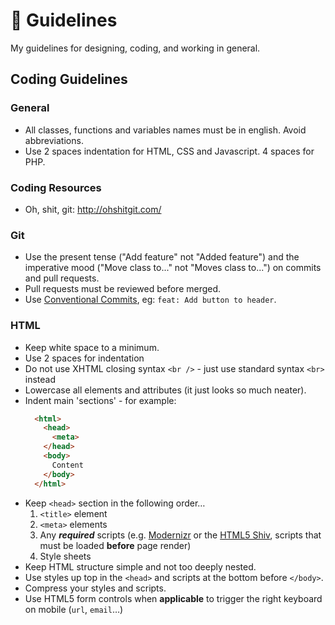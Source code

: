 # 📐 Guidelines
My guidelines for designing, coding, and working in general.

## Coding Guidelines

### General
- All classes, functions and variables names must be in english. Avoid abbreviations.
- Use 2 spaces indentation for HTML, CSS and Javascript. 4 spaces for PHP.

### Coding Resources
- Oh, shit, git: http://ohshitgit.com/

### Git
- Use the present tense ("Add feature" not "Added feature") and the imperative mood ("Move class to..." not "Moves class to...") on commits and pull requests.
- Pull requests must be reviewed before merged.
- Use [Conventional Commits](https://www.conventionalcommits.org/en/v1.0.0/), eg: `feat: Add button to header`.

### HTML
- Keep white space to a minimum.
- Use 2 spaces for indentation
- Do not use XHTML closing syntax `<br />` - just use standard syntax `<br>` instead
- Lowercase all elements and attributes (it just looks so much neater).
- Indent main 'sections' - for example:
  ```html
    <html>
      <head>
        <meta>
      </head>
      <body>
        Content
      </body>
    </html>
  ```
- Keep `<head>` section in the following order…
    1. `<title>` element
    2. `<meta>` elements
    2. Any ***required*** scripts (e.g. [Modernizr](http://modernizr.com/) or the [HTML5 Shiv](https://github.com/aFarkas/html5shiv), scripts that must be loaded **before** page render)
    3. Style sheets
- Keep HTML structure simple and not too deeply nested.
- Use styles up top in the `<head>` and scripts at the bottom before `</body>`.
- Compress your styles and scripts.
- Use HTML5 form controls when **applicable** to trigger the right keyboard on mobile (`url`, `email`…)
